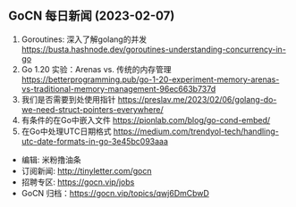 ## GoCN 每日新闻 (2023-02-07)

1. Goroutines: 深入了解golang的并发 https://busta.hashnode.dev/goroutines-understanding-concurrency-in-go
2. Go 1.20 实验：Arenas vs. 传统的内存管理 https://betterprogramming.pub/go-1-20-experiment-memory-arenas-vs-traditional-memory-management-96ec663b737d
3. 我们是否需要到处使用指针 https://preslav.me/2023/02/06/golang-do-we-need-struct-pointers-everywhere/
4. 有条件的在Go中嵌入文件 https://pionlab.com/blog/go-cond-embed/
5. 在Go中处理UTC日期格式 https://medium.com/trendyol-tech/handling-utc-date-formats-in-go-3e45bc093aaa

- 编辑: 米粉撸油条
- 订阅新闻: <http://tinyletter.com/gocn>
- 招聘专区: <https://gocn.vip/jobs>
- GoCN 归档：<https://gocn.vip/topics/qwj6DmCbwD>

